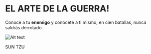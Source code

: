 # EL ARTE DE LA GUERRA!

Conoce a tu **enemigo** y conócete a ti mismo; en cien batallas, nunca saldrás derrotado.

![Alt text](/blob/main/SUNTZU.png)

SUN TZU
